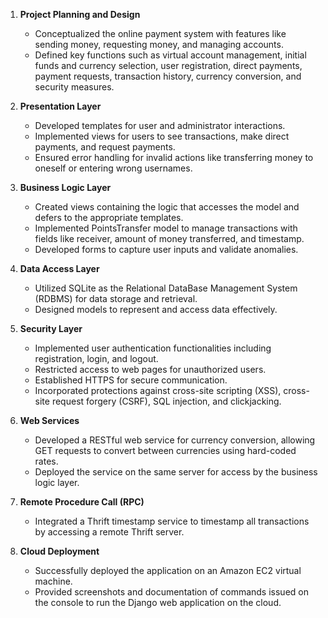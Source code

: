 1. **Project Planning and Design**
    - Conceptualized the online payment system with features like sending money, requesting money, and managing accounts.
    - Defined key functions such as virtual account management, initial funds and currency selection, user registration, direct payments, payment requests, transaction history, currency conversion, and security measures.

2. **Presentation Layer**
    - Developed templates for user and administrator interactions.
    - Implemented views for users to see transactions, make direct payments, and request payments.
    - Ensured error handling for invalid actions like transferring money to oneself or entering wrong usernames.

3. **Business Logic Layer**
    - Created views containing the logic that accesses the model and defers to the appropriate templates.
    - Implemented PointsTransfer model to manage transactions with fields like receiver, amount of money transferred, and timestamp.
    - Developed forms to capture user inputs and validate anomalies.

4. **Data Access Layer**
    - Utilized SQLite as the Relational DataBase Management System (RDBMS) for data storage and retrieval.
    - Designed models to represent and access data effectively.

5. **Security Layer**
    - Implemented user authentication functionalities including registration, login, and logout.
    - Restricted access to web pages for unauthorized users.
    - Established HTTPS for secure communication.
    - Incorporated protections against cross-site scripting (XSS), cross-site request forgery (CSRF), SQL injection, and clickjacking.

6. **Web Services**
    - Developed a RESTful web service for currency conversion, allowing GET requests to convert between currencies using hard-coded rates.
    - Deployed the service on the same server for access by the business logic layer.

7. **Remote Procedure Call (RPC)**
    - Integrated a Thrift timestamp service to timestamp all transactions by accessing a remote Thrift server.

8. **Cloud Deployment**
    - Successfully deployed the application on an Amazon EC2 virtual machine.
    - Provided screenshots and documentation of commands issued on the console to run the Django web application on the cloud.
